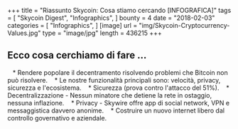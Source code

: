 +++
title = "Riassunto Skycoin: Cosa stiamo cercando [INFOGRAFICA]"
tags = [
    "Skycoin Digest",
    "Infographics",
]
bounty = 4
date = "2018-02-03"
categories = [
    "Infographics",
]
[image]
    url = "img/Skycoin-Cryptocurrency-Values.jpg"
    type = "image/jpg"
    length = 436215
+++

## Ecco cosa cerchiamo di fare ...

   * Rendere popolare il decentramento risolvendo problemi che Bitcoin non può risolvere.
   * Le nostre funzionalità principali sono: velocità, privacy, sicurezza e l'ecosistema.
   * Sicurezza (prova contro l'attacco del 51%).
   * Decentralizzazione - Nessun minatore che detiene la rete in ostaggio, nessuna inflazione.
   * Privacy - Skywire offre app di social network, VPN e messaggistica davvero anonime.
   * Costruire un nuovo internet libero dal controllo governativo e aziendale.
